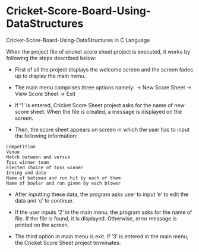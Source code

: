 # Cricket-Score-Board-Using-DataStructures
Cricket-Score-Board-Using-DataStructures in C Language

When the project file of cricket score sheet project is executed, it works by following the steps described below:

   * First of all the project displays the welcome screen and the screen fades up to display the main menu.

   * The main menu comprises three options namely:
    -> New Score Sheet
    -> View Score Sheet
    -> Exit

   * If ‘1’ is entered, Cricket Score Sheet project asks for the name of new score sheet. When the file is created, a message is displayed on the screen.

   * Then, the score sheet appears on screen in which the user has to input the following information:

    Competition
    Venue
    Match between and versus
    Toss winner team
    Elected choice of toss winner
    Inning and date
    Name of batsman and run hit by each of them
    Name of bowler and run given by each blower

  * After inputting these data, the program asks user to input ‘e’ to edit the data and ‘c’ to continue.

  * If the user inputs ‘2’ in the main menu, the program asks for the name of file. If the file is found, it is displayed. Otherwise, error message is printed on the screen.

  * The third option in main menu is exit. If ‘3’ is entered in the main menu, the Cricket Score Sheet project terminates.
